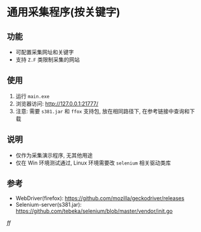 # 通用采集程序(按关键字)

## 功能

- 可配置采集网址和关键字
- 支持 `Z.F` 类限制采集的网站

## 使用

1. 运行 `main.exe`
2. 浏览器访问: http://127.0.0.1:21777/
3. 注意: 需要 `s381.jar` 和 `ffox` 支持包, 放在相同路径下, 在参考链接中查询和下载

## 说明

- 仅作为采集演示程序, 无其他用途
- 仅在 Win 环境测试通过, Linux 环境需要改 `selenium` 相关驱动类库

## 参考

- WebDriver(firefox):  https://github.com/mozilla/geckodriver/releases
- Selenium-server(s381.jar): https://github.com/tebeka/selenium/blob/master/vendor/init.go







*ff*